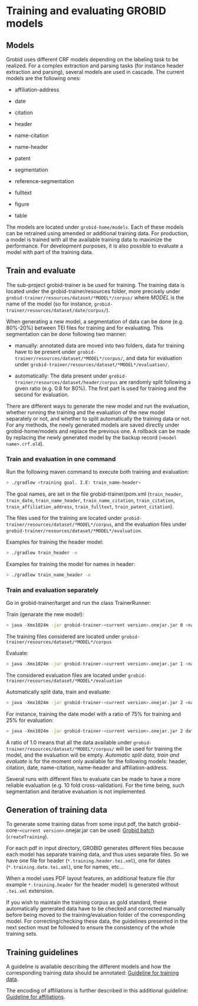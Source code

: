 <h1>Training and evaluating GROBID models</h1>

## Models

Grobid uses different CRF models depending on the labeling task to be realized. For a complex extraction and parsing tasks (for instance header extraction and parsing), several models are used in cascade. The current models are the following ones:

* affiliation-address

* date

* citation

* header

* name-citation

* name-header

* patent

* segmentation

* reference-segmentation

* fulltext

* figure

* table

The models are located under `grobid-home/models`. Each of these models can be retrained using amended or additional training data. For production, a model is trained with all the available training data to maximize the performance. For development purposes, it is also possible to evaluate a model with part of the training data. 

## Train and evaluate

The sub-project grobid-trainer is be used for training. The training data is located under the grobid-trainer/resources folder, more precisely under `grobid-trainer/resources/dataset/*MODEL*/corpus/` 
where *MODEL* is the name of the model (so for instance, `grobid-trainer/resources/dataset/date/corpus/`). 

When generating a new model, a segmentation of data can be done (e.g. 80%-20%) between TEI files for training and for evaluating. This segmentation can be done following two manner: 

- manually: annotated data are moved into two folders, data for training have to be present under `grobid-trainer/resources/dataset/*MODEL*/corpus/`, and data for evaluation under `grobid-trainer/resources/dataset/*MODEL*/evaluation/`. 

- automatically: The data present under `grobid-trainer/resources/dataset/header/corpus` are randomly split following a given ratio (e.g. 0.8 for 80%). The first part is used for training and the second for evaluation.

There are different ways to generate the new model and run the evaluation, whether running the training and the evaluation of the new model separately or not, and whether to split automatically the training data or not. For any methods, the newly generated models are saved directly under grobid-home/models and replace the previous one. A rollback can be made by replacing the newly generated model by the backup record (`<model name>.crf.old`).

### Train and evaluation in one command
Run the following maven command to execute both training and evaluation: 
```bash
> ./gradlew <training goal. I.E: train_name-header>
```
The goal names, are set in the file grobid-trainer/pom.xml (`train_header`, `train_date`, `train_name_header`, `train_name_citation`, `train_citation`, `train_affiliation_address`, `train_fulltext`, `train_patent_citation`).

The files used for the training are located under `grobid-trainer/resources/dataset/*MODEL*/corpus`, and the evaluation files under `grobid-trainer/resources/dataset/*MODEL*/evaluation`. 

Examples for training the header model: 
```bash
> ./gradlew train_header -e
```
Examples for training the model for names in header: 
```bash
> ./gradlew train_name_header -e
```

### Train and evaluation separately
Go in grobid-trainer/target and run the class TrainerRunner:

Train (genarate the new model):
```bash
> java -Xmx1024m -jar grobid-trainer-<current version>.onejar.jar 0 <name of the model> -gH /path/to/grobid-home
```
The training files considered are located under `grobid-trainer/resources/dataset/*MODEL*/corpus`

Evaluate:
```bash
> java -Xmx1024m -jar grobid-trainer-<current version>.onejar.jar 1 <name of the model> -gH /path/to/grobid-home
```

The considered evaluation files are located under `grobid-trainer/resources/dataset/*MODEL*/evaluation`

Automatically split data, train and evaluate:
```bash
> java -Xmx1024m -jar grobid-trainer-<current version>.onejar.jar 2 <name of the model> -gH /path/to/grobid-home -s <segmentation ratio as a number between 0 and 1, e.g. 0.8 for 80%>
```

For instance, training the date model with a ratio of 75% for training and 25% for evaluation:
```bash
> java -Xmx1024m -jar grobid-trainer-<current version>.onejar.jar 2 date -gH /path/to/grobid-home -s 0.75
```

A ratio of 1.0 means that all the data available under `grobid-trainer/resources/dataset/*MODEL*/corpus/` will be used for training the model, and the evaluation will be empty. *Automatic split data, train and evaluate* is for the moment only available for the following models: header, citation, date, name-citation, name-header and affiliation-address.

Several runs with different files to evaluate can be made to have a more reliable evaluation (e.g. 10 fold cross-validation). For the time being, such segmentation and iterative evaluation is not implemented. 


## Generation of training data
	
To generate some training datas from some input pdf, the batch grobid-core-`<current version>`.onejar.jar can be used: [Grobid batch](Grobid-batch.md) (`createTraining`).

For each pdf in input directory, GROBID generates different files because each model has separate training data, and thus uses separate files. So we have one file for header (`*.training.header.tei.xml`), one for dates (`*.training.date.tei.xml`), one for names, etc...

When a model uses PDF layout features, an additional feature file (for example `*.training.header` for the header model) is generated without `.tei.xml` extension. 

If you wish to maintain the training corpus as gold standard, these automatically generated data have to be checked and corrected manually before being moved to the training/evaluation folder of the corresponding model. For correcting/checking these data, the guidelines presented in the next section must be followed to ensure the consistency of the whole training sets. 


## Training guidelines

A guideline is available describing the different models and how the corresponding training data should be annotated: [Guideline for training data](https://github.com/kermitt2/grobid/blob/master/grobid-trainer/doc/GuidelinesTrainingData.pdf). 

The encoding of affiliations is further described in this additional guideline: [Guideline for affiliations](https://github.com/kermitt2/grobid/blob/master/grobid-trainer/doc/affiliation-guidelines.pdf).
